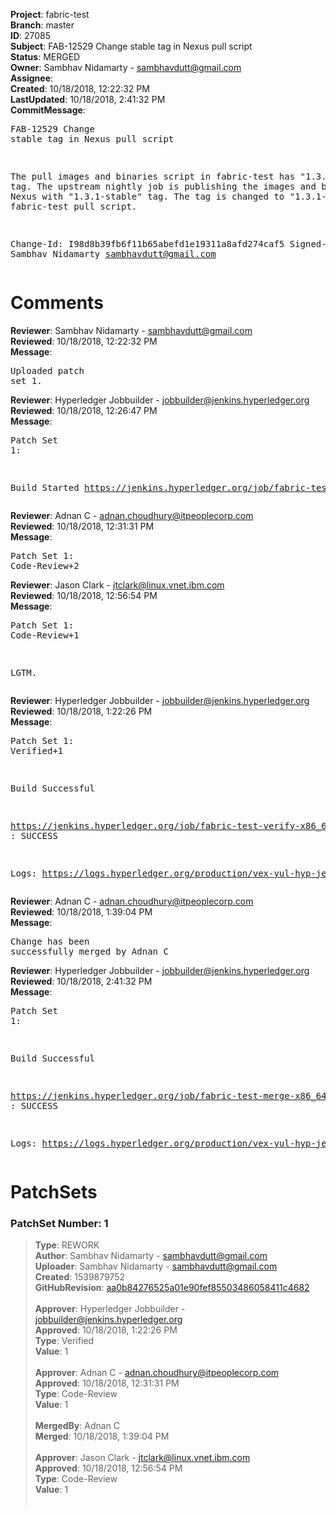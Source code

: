 <strong>Project</strong>: fabric-test<br><strong>Branch</strong>: master<br><strong>ID</strong>: 27085<br><strong>Subject</strong>: FAB-12529 Change stable tag in Nexus pull script<br><strong>Status</strong>: MERGED<br><strong>Owner</strong>: Sambhav Nidamarty - sambhavdutt@gmail.com<br><strong>Assignee</strong>:<br><strong>Created</strong>: 10/18/2018, 12:22:32 PM<br><strong>LastUpdated</strong>: 10/18/2018, 2:41:32 PM<br><strong>CommitMessage</strong>:<br><pre>FAB-12529 Change stable tag in Nexus pull script

The pull images and binaries script in fabric-test
has "1.3.0-stable" tag. The upstream nightly job is
publishing the images and binaries to Nexus with
"1.3.1-stable" tag. The tag is changed to "1.3.1-stable"
in fabric-test pull script.

Change-Id: I98d8b39fb6f11b65abefd1e19311a8afd274caf5
Signed-off-by: Sambhav Nidamarty <sambhavdutt@gmail.com>
</pre><h1>Comments</h1><strong>Reviewer</strong>: Sambhav Nidamarty - sambhavdutt@gmail.com<br><strong>Reviewed</strong>: 10/18/2018, 12:22:32 PM<br><strong>Message</strong>: <pre>Uploaded patch set 1.</pre><strong>Reviewer</strong>: Hyperledger Jobbuilder - jobbuilder@jenkins.hyperledger.org<br><strong>Reviewed</strong>: 10/18/2018, 12:26:47 PM<br><strong>Message</strong>: <pre>Patch Set 1:

Build Started https://jenkins.hyperledger.org/job/fabric-test-verify-x86_64/2136/</pre><strong>Reviewer</strong>: Adnan C - adnan.choudhury@itpeoplecorp.com<br><strong>Reviewed</strong>: 10/18/2018, 12:31:31 PM<br><strong>Message</strong>: <pre>Patch Set 1: Code-Review+2</pre><strong>Reviewer</strong>: Jason Clark - jtclark@linux.vnet.ibm.com<br><strong>Reviewed</strong>: 10/18/2018, 12:56:54 PM<br><strong>Message</strong>: <pre>Patch Set 1: Code-Review+1

LGTM.</pre><strong>Reviewer</strong>: Hyperledger Jobbuilder - jobbuilder@jenkins.hyperledger.org<br><strong>Reviewed</strong>: 10/18/2018, 1:22:26 PM<br><strong>Message</strong>: <pre>Patch Set 1: Verified+1

Build Successful 

https://jenkins.hyperledger.org/job/fabric-test-verify-x86_64/2136/ : SUCCESS

Logs: https://logs.hyperledger.org/production/vex-yul-hyp-jenkins-3/fabric-test-verify-x86_64/2136</pre><strong>Reviewer</strong>: Adnan C - adnan.choudhury@itpeoplecorp.com<br><strong>Reviewed</strong>: 10/18/2018, 1:39:04 PM<br><strong>Message</strong>: <pre>Change has been successfully merged by Adnan C</pre><strong>Reviewer</strong>: Hyperledger Jobbuilder - jobbuilder@jenkins.hyperledger.org<br><strong>Reviewed</strong>: 10/18/2018, 2:41:32 PM<br><strong>Message</strong>: <pre>Patch Set 1:

Build Successful 

https://jenkins.hyperledger.org/job/fabric-test-merge-x86_64/494/ : SUCCESS

Logs: https://logs.hyperledger.org/production/vex-yul-hyp-jenkins-3/fabric-test-merge-x86_64/494</pre><h1>PatchSets</h1><h3>PatchSet Number: 1</h3><blockquote><strong>Type</strong>: REWORK<br><strong>Author</strong>: Sambhav Nidamarty - sambhavdutt@gmail.com<br><strong>Uploader</strong>: Sambhav Nidamarty - sambhavdutt@gmail.com<br><strong>Created</strong>: 1539879752<br><strong>GitHubRevision</strong>: [aa0b84276525a01e90fef85503486058411c4682](https://github.com/hyperledger/fabric-test/commit/aa0b84276525a01e90fef85503486058411c4682)<br><br><strong>Approver</strong>: Hyperledger Jobbuilder - jobbuilder@jenkins.hyperledger.org<br><strong>Approved</strong>: 10/18/2018, 1:22:26 PM<br><strong>Type</strong>: Verified<br><strong>Value</strong>: 1<br><br><strong>Approver</strong>: Adnan C - adnan.choudhury@itpeoplecorp.com<br><strong>Approved</strong>: 10/18/2018, 12:31:31 PM<br><strong>Type</strong>: Code-Review<br><strong>Value</strong>: 1<br><br><strong>MergedBy</strong>: Adnan C<br><strong>Merged</strong>: 10/18/2018, 1:39:04 PM<br><br><strong>Approver</strong>: Jason Clark - jtclark@linux.vnet.ibm.com<br><strong>Approved</strong>: 10/18/2018, 12:56:54 PM<br><strong>Type</strong>: Code-Review<br><strong>Value</strong>: 1<br><br></blockquote>